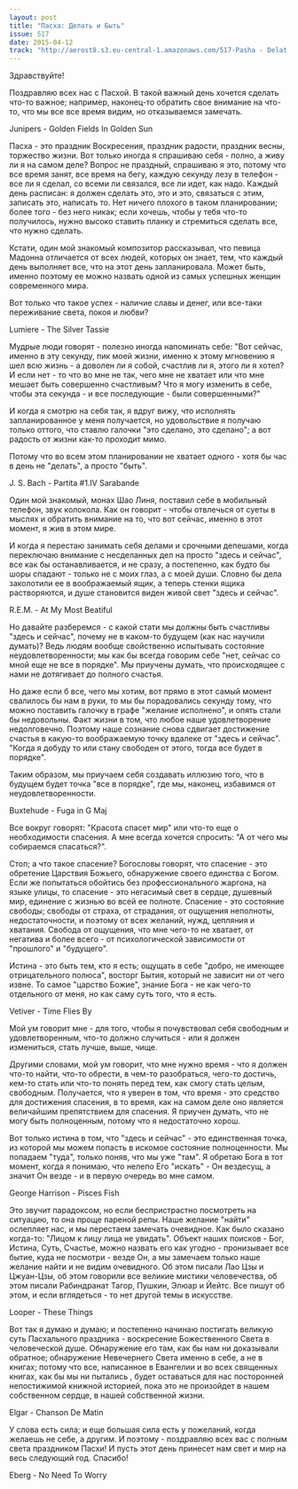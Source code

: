 ```yaml
---
layout: post
title: "Пасха: Делать и Быть"
issue: 517
date: 2015-04-12
track: "http://aerost8.s3.eu-central-1.amazonaws.com/517-Pasha - Delat' I Byt'.mp3"
---
```


Здравствуйте!

Поздравляю всех нас с Пасхой. В такой важный день хочется сделать что-то важное; например, наконец-то обратить свое внимание на что-то, что мы все все время видим, но отказываемся замечать.

Junipers - Golden Fields In Golden Sun

Пасха - это праздник Воскресения, праздник радости, праздник весны, торжество жизни. Вот только иногда я спрашиваю себя - полно, а живу ли я на самом деле? Вопрос не праздный, спрашиваю я это, потому что все время занят, все время на бегу, каждую секунду лезу в телефон - все ли я сделал, со всеми ли связался, все ли идет, как надо. Каждый день расписан: я должен сделать это, это и это, связаться с этим, записать это, написать то. Нет ничего плохого в таком планировании; более того - без него никак; если хочешь, чтобы у тебя что-то получилось, нужно высоко ставить планку и стремиться сделать все, что нужно сделать.

Кстати, один мой знакомый композитор рассказывал, что певица Мадонна отличается от всех людей, которых он знает, тем, что каждый день выполняет все, что на этот день запланировала. Может быть, именно поэтому ее можно назвать одной из самых успешных женщин современного мира.

Вот только что такое успех - наличие славы и денег, или все-таки переживание света, покоя и любви?

Lumiere - The Silver Tassie

Мудрые люди говорят - полезно иногда напоминать себе: "Вот сейчас, именно в эту секунду, пик моей жизни, именно к этому мгновению я шел всю жизнь - а доволен ли я собой, счастлив ли я, этого ли я хотел? И если нет - то что во мне не так, чего мне не хватает или что мне мешает быть совершенно счастливым? Что я могу изменить в себе, чтобы эта секунда - и все последующие - были совершенными?"

И когда я смотрю на себя так, я вдруг вижу, что исполнять запланированное у меня получается, но удовольствие я получаю только оттого, что ставлю галочки "это сделано, это сделано"; а вот радость от жизни как-то проходит мимо.

Потому что во всем этом планировании не хватает одного - хотя бы час в день не "делать", а просто "быть".

J. S. Bach - Partita #1.IV Sarabande

Один мой знакомый, монах Шао Линя, поставил себе в мобильный телефон, звук колокола. Как он говорит - чтобы отвлечься от суеты в мыслях и обратить внимание на то, что вот сейчас, именно в этот момент, я жив в этом мире.

И когда я перестаю занимать себя делами и срочными депешами, когда переключаю внимание с несделанных дел на просто "здесь и сейчас", все как бы останавливается, и не сразу, а постепенно, как будто бы шоры спадают - только не с моих глаз, а с моей души. Словно бы дела заколотили ее в воображаемый ящик, а теперь стенки ящика растворяются, и душе становится виден живой свет "здесь и сейчас".

R.E.M. - At My Most Beatiful

Но давайте разберемся - с какой стати мы должны быть счастливы "здесь и сейчас", почему не в каком-то будущем (как нас научили думать)? Ведь людям вообще свойственно испытывать состояние неудовлетворенности; мы как бы всегда говорим себе "нет, сейчас со мной еще не все в порядке". Мы приучены думать, что происходящее с нами не дотягивает до полного счастья.

Но даже если б все, чего мы хотим, вот прямо в этот самый момент свалилось бы нам в руки, то мы бы порадовались секунду тому, что можно поставить галочку в графе "желание исполнено", и опять стали бы недовольны. Факт жизни в том, что любое наше удовлетворение недолговечно. Поэтому наше сознание снова сдвигает достижение счастья в какую-то воображаемую точку вдалеке от "здесь и сейчас". "Когда я добуду то или стану свободен от этого, тогда все будет в порядке".

Таким образом, мы приучаем себя создавать иллюзию того, что в будущем будет точка "все в порядке", где мы, наконец, избавимся от неудовлетворенности.

Buxtehude - Fuga in G Maj

Все вокруг говорят: "Красота спасет мир" или что-то еще о необходимости спасения. А мне всегда хочется спросить: "А от чего мы собираемся спасаться?".

Стоп; а что такое спасение? Богословы говорят, что спасение - это обретение Царствия Божьего, обнаружение своего единства с Богом. Если же попытаться обойтись без профессионального жаргона, на языке улицы, то спасение - это негасимый свет в сердце, душевный мир, единение с жизнью во всей ее полноте. Спасение - это состояние свободы; свободы от страха, от страдания, от ощущения неполноты, недостаточности, и поэтому от всех желаний, нужд, цепляния и хватания. Свобода от ощущения, что мне чего-то не хватает, от негатива и более всего - от психологической зависимости от "прошлого" и "будущего".

Истина - это быть тем, кто я есть; ощущать в себе "добро, не имеющее отрицательного полюса", восторг Бытия, который не зависит ни от чего извне. То самое "царство Божие", знание Бога - не как чего-то отдельного от меня, но как саму суть того, что я есть.

Vetiver - Time Flies By

Мой ум говорит мне - для того, чтобы я почувствовал себя свободным и удовлетворенным, что-то должно случиться - или я должен измениться, стать лучше, выше, чище.

Другими словами, мой ум говорит, что мне нужно время - что я должен что-то найти, что-то обрести, в чем-то разобраться, чего-то достичь, кем-то стать или что-то понять перед тем, как смогу стать целым, свободным. Получается, что я уверен в том, что время - это средство для достижения спасения, в то время, как на самом деле оно является величайшим препятствием для спасения. Я приучен думать, что не могу быть полноценным, потому что я недостаточно хорош.

Вот только истина в том, что "здесь и сейчас" - это единственная точка, из которой мы можем попасть в искомое состояние полноценности. Мы попадаем "туда", только поняв, что мы уже "там". Я обретаю Бога в тот момент, когда я понимаю, что нелепо Его "искать" - Он вездесущ, а значит Он везде - и в первую очередь во мне самом.

George Harrison - Pisces Fish

Это звучит парадоксом, но если беспристрастно посмотреть на ситуацию, то она проще пареной репы. Наше желание "найти" ослепляет нас, и мы перестаем замечать очевидное. Как было сказано когда-то: "Лицом к лицу лица не увидать". Объект наших поисков - Бог, Истина, Суть, Счастье, можно назвать его как угодно - пронизывает все бытие, куда не посмотри - везде Он, а мы замечаем только наше желание найти и не видим очевидного. Об этом писали Лао Цзы и Цжуан-Цзы, об этом говорили все великие мистики человечества, об этом писали Рабиндранат Тагор, Пушкин, Элюар и Йейтс. Все пишут об этом, и если вглядеться - то нет другой темы в искусстве.

Looper - These Things

Вот так я думаю и думаю; и постепенно начинаю постигать великую суть Пасхального праздника - воскресение Божественного Света в человеческой душе. Обнаружение его там, как бы нам ни доказывали обратное; обнаружение Невечернего Света именно в себе, а не в книгах; потому что все, написанное в Евангелии и во всех священных книгах, как бы мы ни пытались , будет оставаться для нас посторонней непостижимой книжной историей, пока это не произойдет в нашем собственном сердце, в нашей собственной жизни.

Elgar - Chanson De Matin

У слова есть сила; и еще большая сила есть у пожеланий, когда желаешь не себе, а другим. И поэтому - поздравляю всех вас с полным света праздником Пасхи! И пусть этот день принесет нам свет и мир на весь следующий год. Спасибо!

Eberg - No Need To Worry
